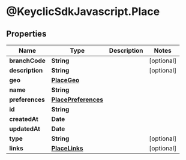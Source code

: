 # @KeyclicSdkJavascript.Place

## Properties
Name | Type | Description | Notes
------------ | ------------- | ------------- | -------------
**branchCode** | **String** |  | [optional] 
**description** | **String** |  | [optional] 
**geo** | [**PlaceGeo**](PlaceGeo.md) |  | 
**name** | **String** |  | 
**preferences** | [**PlacePreferences**](PlacePreferences.md) |  | 
**id** | **String** |  | 
**createdAt** | **Date** |  | 
**updatedAt** | **Date** |  | 
**type** | **String** |  | [optional] 
**links** | [**PlaceLinks**](PlaceLinks.md) |  | [optional] 



